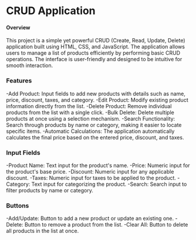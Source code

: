 <h1>CRUD Application</h1>
<h4>Overview</h4>
This project is a simple yet powerful CRUD (Create, Read, Update, Delete) application built using HTML, CSS, and JavaScript. The application allows users to manage a list of products efficiently by performing basic CRUD operations. The interface is user-friendly and designed to be intuitive for smooth interaction.

<h3>Features</h3>
-Add Product: Input fields to add new products with details such as name, price, discount, taxes, and category.
-Edit Product: Modify existing product information directly from the list.
-Delete Product: Remove individual products from the list with a single click.
-Bulk Delete: Delete multiple products at once using a selection mechanism.
-Search Functionality: Search through products by name or category, making it easier to locate specific items.
-Automatic Calculations: The application automatically calculates the final price based on the entered price, discount, and taxes.
<h3>Input Fields</h3>
-Product Name: Text input for the product's name.
-Price: Numeric input for the product's base price.
-Discount: Numeric input for any applicable discount.
-Taxes: Numeric input for taxes to be applied to the product.
-Category: Text input for categorizing the product.
-Search: Search input to filter products by name or category.
<h3>Buttons</h3>
-Add/Update: Button to add a new product or update an existing one.
-Delete: Button to remove a product from the list.
-Clear All: Button to delete all products in the list at once.
